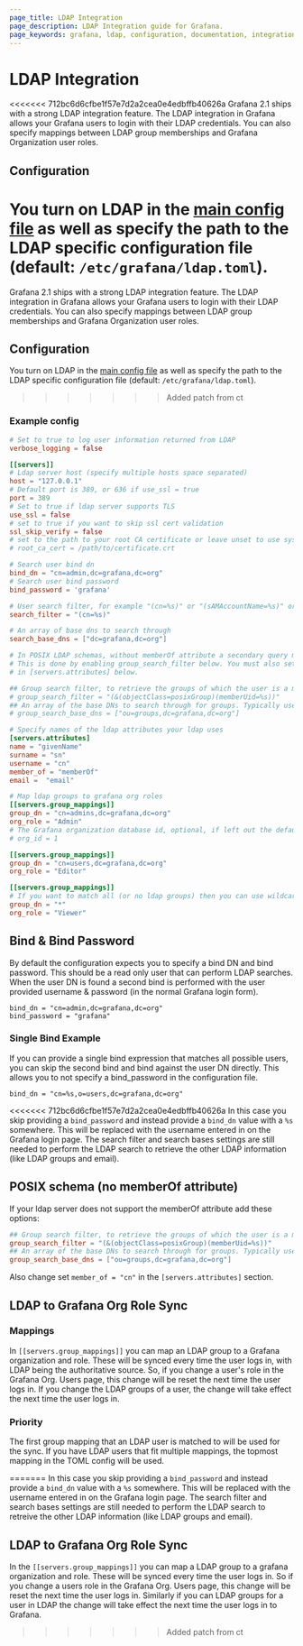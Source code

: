```yaml
---
page_title: LDAP Integration
page_description: LDAP Integration guide for Grafana.
page_keywords: grafana, ldap, configuration, documentation, integration
---
```


# LDAP Integration

<<<<<<< 712bc6d6cfbe1f57e7d2a2cea0e4edbffb40626a
Grafana 2.1 ships with a strong LDAP integration feature. The LDAP integration in Grafana allows your
Grafana users to login with their LDAP credentials. You can also specify mappings between LDAP
group memberships and Grafana Organization user roles.

## Configuration
You turn on LDAP in the [main config file](../configuration/#authldap) as well as specify the path to the LDAP
specific configuration file (default: `/etc/grafana/ldap.toml`).
=======
Grafana 2.1 ships with a strong LDAP integration feature. The LDAP integration in Grafana allows your Grafana users to login with their LDAP credentials. You can also specify mappings between LDAP group memberships and Grafana Organization user roles.

## Configuration
You turn on LDAP in the [main config file](configuration/#authldap) as well as specify the path to the LDAP specific configuration file (default: `/etc/grafana/ldap.toml`).
>>>>>>> Added patch from ct

### Example config

```toml
# Set to true to log user information returned from LDAP
verbose_logging = false

[[servers]]
# Ldap server host (specify multiple hosts space separated)
host = "127.0.0.1"
# Default port is 389, or 636 if use_ssl = true
port = 389
# Set to true if ldap server supports TLS
use_ssl = false
# set to true if you want to skip ssl cert validation
ssl_skip_verify = false
# set to the path to your root CA certificate or leave unset to use system defaults
# root_ca_cert = /path/to/certificate.crt

# Search user bind dn
bind_dn = "cn=admin,dc=grafana,dc=org"
# Search user bind password
bind_password = 'grafana'

# User search filter, for example "(cn=%s)" or "(sAMAccountName=%s)" or "(uid=%s)"
search_filter = "(cn=%s)"

# An array of base dns to search through
search_base_dns = ["dc=grafana,dc=org"]

# In POSIX LDAP schemas, without memberOf attribute a secondary query must be made for groups.
# This is done by enabling group_search_filter below. You must also set member_of= "cn"
# in [servers.attributes] below.

## Group search filter, to retrieve the groups of which the user is a member (only set if memberOf attribute is not available)
# group_search_filter = "(&(objectClass=posixGroup)(memberUid=%s))"
## An array of the base DNs to search through for groups. Typically uses ou=groups
# group_search_base_dns = ["ou=groups,dc=grafana,dc=org"]

# Specify names of the ldap attributes your ldap uses
[servers.attributes]
name = "givenName"
surname = "sn"
username = "cn"
member_of = "memberOf"
email =  "email"

# Map ldap groups to grafana org roles
[[servers.group_mappings]]
group_dn = "cn=admins,dc=grafana,dc=org"
org_role = "Admin"
# The Grafana organization database id, optional, if left out the default org (id 1) will be used
# org_id = 1

[[servers.group_mappings]]
group_dn = "cn=users,dc=grafana,dc=org"
org_role = "Editor"

[[servers.group_mappings]]
# If you want to match all (or no ldap groups) then you can use wildcard
group_dn = "*"
org_role = "Viewer"

```

## Bind & Bind Password

By default the configuration expects you to specify a bind DN and bind password. This should be a read only user that can perform LDAP searches.
When the user DN is found a second bind is performed with the user provided username & password (in the normal Grafana login form).

```
bind_dn = "cn=admin,dc=grafana,dc=org"
bind_password = "grafana"
```

### Single Bind Example

If you can provide a single bind expression that matches all possible users, you can skip the second bind and bind against the user DN directly.
This allows you to not specify a bind_password in the configuration file.

```
bind_dn = "cn=%s,o=users,dc=grafana,dc=org"
```

<<<<<<< 712bc6d6cfbe1f57e7d2a2cea0e4edbffb40626a
In this case you skip providing a `bind_password` and instead provide a `bind_dn` value with a `%s` somewhere. This will be replaced with the username entered in on the Grafana login page.
The search filter and search bases settings are still needed to perform the LDAP search to retrieve the other LDAP information (like LDAP groups and email).

## POSIX schema (no memberOf attribute)
If your ldap server does not support the memberOf attribute add these options:

```toml
## Group search filter, to retrieve the groups of which the user is a member (only set if memberOf attribute is not available)
group_search_filter = "(&(objectClass=posixGroup)(memberUid=%s))"
## An array of the base DNs to search through for groups. Typically uses ou=groups
group_search_base_dns = ["ou=groups,dc=grafana,dc=org"]
```

Also change set `member_of = "cn"` in the `[servers.attributes]` section.


## LDAP to Grafana Org Role Sync

### Mappings
In `[[servers.group_mappings]]` you can map an LDAP group to a Grafana organization
and role.  These will be synced every time the user logs in, with LDAP being
the authoritative source.  So, if you change a user's role in the Grafana Org.
Users page, this change will be reset the next time the user logs in. If you
change the LDAP groups of a user, the change will take effect the next
time the user logs in.

### Priority
The first group mapping that an LDAP user is matched to will be used for the sync. If you have LDAP users that fit multiple mappings, the topmost mapping in the TOML config will be used.


=======
In this case you skip providing a `bind_password` and instead provide a `bind_dn` value with a `%s` somewhere. This will be replaced with the username
entered in on the Grafana login page. The search filter and search bases settings are still needed to perform the LDAP search to retreive the other LDAP
information (like LDAP groups and email).

## LDAP to Grafana Org Role Sync

In the `[[servers.group_mappings]]` you can map a LDAP group to a grafana organization and role. These will be synced every time the user logs in. So
if you change a users role in the Grafana Org. Users page, this change will be reset the next time the user logs in. Similarly if you
can LDAP groups for a user in LDAP the change will take effect the next time the user logs in to Grafana.
>>>>>>> Added patch from ct

